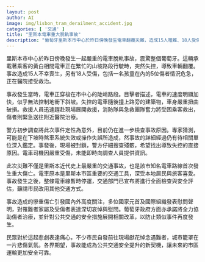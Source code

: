 ```yaml
---
layout: post
author: AI
image: img/lisbon_tram_derailment_accident.jpg
categories: [ '交通' ]
title: "里斯本電車重大脫軌事故"
description: "葡萄牙里斯本市中心於昨日傍晚發生電車翻覆災難，造成15人罹難、18人受傷。事發路段位於繁忙市區斜坡，疑因煞車失效導致失控，現場救援行動緊急展開。事故引發國際高度關注，政府承諾推動公共交通安全改革，民眾紛紛悼念遇難者，城市氣氛悲痛。"
---
```

里斯本市中心於昨日傍晚發生一起嚴重的電車脫軌事故，震驚整個葡萄牙。這輛承載著乘客的黃白相間電車正在繁忙的山坡路段行駛時，突然失控，導致車輛翻覆。事故造成15人不幸喪生，另有18人受傷，包括一名孩童在內的5位傷者情況危急，正在醫院接受救治。

事故發生當時，電車正穿梭在市中心的陡峭路段。目擊者描述，電車的速度明顯加快，似乎無法控制地衝下斜坡。失控的電車隨後撞上路旁的建築物，車身嚴重扭曲破損。救援人員迅速趕赴現場展開救援，消防隊與急救團隊奮力將受困乘客救出，傷者則緊急送往附近醫院治療。

警方初步調查將此次事件定性為意外，目前仍在進一步檢查事故原因。專家猜測，可能是在下坡時煞車系統失效或操作失誤所造成，然事故的詳細經過仍有待相關單位深入鑑定。事發後，現場被封鎖，警方仔細搜查殘骸，希望找出導致失控的直接原因。電車司機因嚴重受傷，未能即時向調查人員提供資訊。

此次災難不僅是里斯本近代史上最嚴重的交通事故，也是該市知名電車路線首次發生重大傷亡。電車原本是里斯本市區重要的交通工具，深受本地居民與旅客喜愛。事故發生之後，整條電車線暫時停運，交通部門已宣布將進行全面檢查與安全評估，籲請市民改用其他交通方式。

事故造成的慘重傷亡引發國內外高度關注，多位國家元首及國際組織發表慰問聲明，對罹難者家屬及受傷者表達深切哀悼與慰問。葡萄牙政府方面亦承諾將全力協助傷者治療，並針對公共交通的安全措施展開相關改革，以防止類似事件再度發生。

民眾對於這起悲劇表達痛心，不少市民自發前往現場獻花悼念遇難者，城市籠罩在一片悲傷氣氛。各界期望，事故能成為公共交通安全提升的新契機，讓未來的市區運輸更加安全可靠。